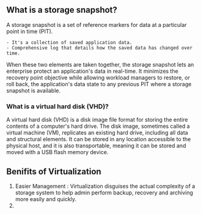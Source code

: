 ## What is a storage snapshot?
A storage snapshot is a set of reference markers for data at a particular point in time (PIT).
    
    - It's a collection of saved application data.
    - Comprehensive log that details how the saved data has changed over time.
When these two elements are taken together, the storage snapshot lets an enterprise protect an application's data in real-time. It minimizes the recovery point objective while allowing workload managers to restore, or roll back, the application's data state to any previous PIT where a storage snapshot is available.
    

### What is a virtual hard disk (VHD)?
A virtual hard disk (VHD) is a disk image file format for storing the entire contents of a computer's hard drive. The disk image, sometimes called a virtual machine (VM), replicates an existing hard drive, including all data and structural elements. It can be stored in any location accessible to the physical host, and it is also transportable, meaning it can be stored and moved with a USB flash memory device.

## Benifits of Virtualization 

1. Easier Management : Virtualization disguises the actual complexity of a storage system to help admin perform backup, recovery and archiving more easily and quickly. 
2. 
